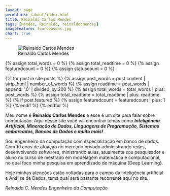 ```yaml
---
layout: page
permalink: /about/index.html
title: Reinaldo Carlos Mendes
tags: [Mendes, Reinaldo, reinaldocmendes]
imagefeature: fourseasons.jpg
chart: true
---
```

<figure>
  <img src="{{ site.url }}/images/rm_400x400.png" alt="Reinaldo Carlos Mendes">
  <figcaption>Reinaldo Carlos Mendes</figcaption>
</figure>

{% assign total_words = 0 %}
{% assign total_readtime = 0 %}
{% assign featuredcount = 0 %}
{% assign statuscount = 0 %}

{% for post in site.posts %}
    {% assign post_words = post.content | strip_html | number_of_words %}
    {% assign readtime = post_words | append: '.0' | divided_by:200 %}
    {% assign total_words = total_words | plus: post_words %}
    {% assign total_readtime = total_readtime | plus: readtime %}
    {% if post.featured %}
    {% assign featuredcount = featuredcount | plus: 1 %}
    {% endif %}
{% endfor %}


Meu nome é **Reinaldo Carlos Mendes** e esse é um site para falar sobre computação. Aqui nesse site você vai encontrar temas como **_Inteligência Artificial, Mineração de Dados, Linguagens de Programação, Sistemas embarcados, Bancos de Dados e muito mais!_**

Sou engenheiro da computação com especialização em banco de dados. Com 10 anos de atuação no mercado privado administrando redes, desenvolvendo softwares, ministrando aulas, atualmente sou pesquisador e aluno no curso de mestrado em modelagem matemática e computacional, no qual foco minha pesquisa em aprendizado de máquina (Deep Learning).

Hoje minhas atenções estão voltadas para o campo da inteligência artificial e Análise de Dados, tema qual será bastante recorrente aqui no site.

_Reinaldo C. Mendes_
_Engenheiro da Computação_
